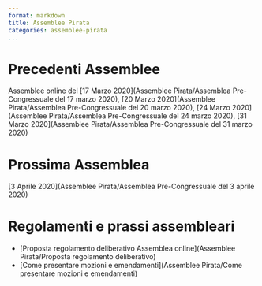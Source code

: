 ```yaml
---
format: markdown
title: Assemblee Pirata
categories: assemblee-pirata
...
```

# Precedenti Assemblee
Assemblee online del [17 Marzo 2020](Assemblee Pirata/Assemblea Pre-Congressuale del 17 marzo 2020), [20 Marzo 2020](Assemblee Pirata/Assemblea Pre-Congressuale del 20 marzo 2020), [24 Marzo 2020](Assemblee Pirata/Assemblea Pre-Congressuale del 24 marzo 2020), [31 Marzo 2020](Assemblee Pirata/Assemblea Pre-Congressuale del 31 marzo 2020) 

# Prossima Assemblea
[3 Aprile 2020](Assemblee Pirata/Assemblea Pre-Congressuale del 3 aprile 2020)    

# Regolamenti e prassi assembleari
- [Proposta regolamento deliberativo Assemblea online](Assemblee Pirata/Proposta regolamento deliberativo)
- [Come presentare mozioni e emendamenti](Assemblee Pirata/Come presentare mozioni e emendamenti)